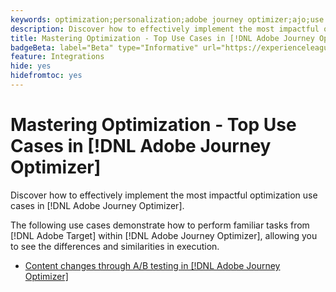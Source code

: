 ```yaml
---
keywords: optimization;personalization;adobe journey optimizer;ajo;use cases;scenarios
description: Discover how to effectively implement the most impactful optimization use cases in [!DNL Adobe Journey Optimizer].
title: Mastering Optimization - Top Use Cases in [!DNL Adobe Journey Optimizer]
badgeBeta: label="Beta" type="Informative" url="https://experienceleague.adobe.com/docs/target/using/introduction/intro.html#beta newtab=true" tooltip="What are Beta features in [!DNL Adobe Target]."
feature: Integrations
hide: yes
hidefromtoc: yes
---
```

# Mastering Optimization - Top Use Cases in [!DNL Adobe Journey Optimizer]

Discover how to effectively implement the most impactful optimization use cases in [!DNL Adobe Journey Optimizer].

The following use cases demonstrate how to perform familiar tasks from [!DNL Adobe Target] within [!DNL Adobe Journey Optimizer], allowing you to see the differences and similarities in execution.

* [Content changes through A/B testing in [!DNL Adobe Journey Optimizer]](/help/main/c-integrating-target-with-mac/ajo/content-change-using-ajo.md)